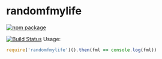 # randomfmylife
[![npm package](https://nodei.co/npm/randomfmylife.png?downloads=true&downloadRank=true&stars=true)](https://nodei.co/npm/randomfmylife/)

[![Build Status](https://travis-ci.org/DevinThePancake/randomfmylife.svg?branch=master)](https://travis-ci.org/DevinThePancake/randomfmylife)
Usage:
```js
require('randomfmylife')().then(fml => console.log(fml))
```
